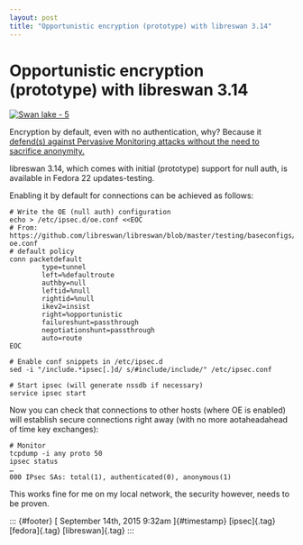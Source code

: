 ```yaml
---
layout: post
title: "Opportunistic encryption (prototype) with libreswan 3.14"
---
```



Opportunistic encryption (prototype) with libreswan 3.14
========================================================

[![Swan lake -
5](https://farm1.staticflickr.com/149/412855801_9e409b7b19.jpg)](https://www.flickr.com/photos/infanticida/412855801/ "Swan lake - 5")

Encryption by default, even with no authentication, why? Because it
[defend(s) against Pervasive Monitoring attacks without the need to
sacrifice anonymity.](http://www.rfc-editor.org/rfc/rfc7619.txt)

libreswan 3.14, which comes with initial (prototype) support for null
auth, is available in Fedora 22 updates-testing.

Enabling it by default for connections can be achieved as follows:

    # Write the OE (null auth) configuration
    echo > /etc/ipsec.d/oe.conf <<EOC
    # From: https://github.com/libreswan/libreswan/blob/master/testing/baseconfigs/all/etc/ipsec.d/ikev2-oe.conf
    # default policy
    conn packetdefault
            type=tunnel
            left=%defaultroute
            authby=null
            leftid=%null
            rightid=%null
            ikev2=insist
            right=%opportunistic
            failureshunt=passthrough
            negotiationshunt=passthrough
            auto=route
    EOC

    # Enable conf snippets in /etc/ipsec.d
    sed -i "/include.*ipsec[.]d/ s/#include/include/" /etc/ipsec.conf

    # Start ipsec (will generate nssdb if necessary)
    service ipsec start

Now you can check that connections to other hosts (where OE is enabled)
will establish secure connections right away (with no more aotaheadahead
of time key exchanges):

    # Monitor
    tcpdump -i any proto 50
    ipsec status
    …
    000 IPsec SAs: total(1), authenticated(0), anonymous(1)

This works fine for me on my local network, the security however, needs
to be proven.

::: {#footer}
[ September 14th, 2015 9:32am ]{#timestamp} [ipsec]{.tag} [fedora]{.tag}
[libreswan]{.tag}
:::
